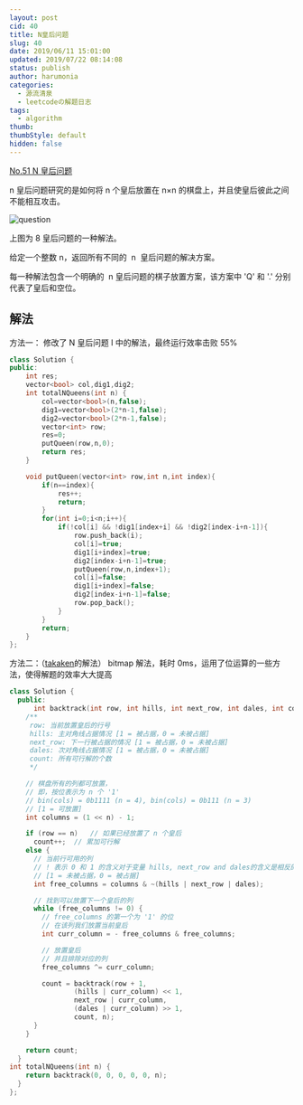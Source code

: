 ```yaml
---
layout: post
cid: 40
title: N皇后问题
slug: 40
date: 2019/06/11 15:01:00
updated: 2019/07/22 08:14:08
status: publish
author: harumonia
categories:
  - 源流清泉
  - leetcodeの解题日志
tags:
  - algorithm
thumb:
thumbStyle: default
hidden: false
---
```


[No.51 N 皇后问题](https://leetcode-cn.com/problems/n-queens/)

n 皇后问题研究的是如何将 n 个皇后放置在 n×n 的棋盘上，并且使皇后彼此之间不能相互攻击。

![question](https://assets.leetcode-cn.com/aliyun-lc-upload/uploads/2018/10/12/8-queens.png)

上图为 8 皇后问题的一种解法。

给定一个整数 n，返回所有不同的  n  皇后问题的解决方案。

每一种解法包含一个明确的  n 皇后问题的棋子放置方案，该方案中 'Q' 和 '.' 分别代表了皇后和空位。

<!-- more -->

## 解法

方法一：
修改了 N 皇后问题 I 中的解法，最终运行效率击败 55%

```cpp
class Solution {
public:
    int res;
    vector<bool> col,dig1,dig2;
    int totalNQueens(int n) {
        col=vector<bool>(n,false);
        dig1=vector<bool>(2*n-1,false);
        dig2=vector<bool>(2*n-1,false);
        vector<int> row;
        res=0;
        putQueen(row,n,0);
        return res;
    }

    void putQueen(vector<int> row,int n,int index){
        if(n==index){
            res++;
            return;
        }
        for(int i=0;i<n;i++){
            if(!col[i] && !dig1[index+i] && !dig2[index-i+n-1]){
                row.push_back(i);
                col[i]=true;
                dig1[i+index]=true;
                dig2[index-i+n-1]=true;
                putQueen(row,n,index+1);
                col[i]=false;
                dig1[i+index]=false;
                dig2[index-i+n-1]=false;
                row.pop_back();
            }
        }
        return;
    }
};
```

方法二：（[takaken](http://www.ic-net.or.jp/home/takaken/e/queen/)的解法）
bitmap 解法，耗时 0ms，运用了位运算的一些方法，使得解题的效率大大提高

```cpp
class Solution {
  public:
      int backtrack(int row, int hills, int next_row, int dales, int count, int n) {
    /**
     row: 当前放置皇后的行号
     hills: 主对角线占据情况 [1 = 被占据，0 = 未被占据]
     next_row: 下一行被占据的情况 [1 = 被占据，0 = 未被占据]
     dales: 次对角线占据情况 [1 = 被占据，0 = 未被占据]
     count: 所有可行解的个数
     */

    // 棋盘所有的列都可放置，
    // 即，按位表示为 n 个 '1'
    // bin(cols) = 0b1111 (n = 4), bin(cols) = 0b111 (n = 3)
    // [1 = 可放置]
    int columns = (1 << n) - 1;

    if (row == n)   // 如果已经放置了 n 个皇后
      count++;  // 累加可行解
    else {
      // 当前行可用的列
      // ! 表示 0 和 1 的含义对于变量 hills, next_row and dales的含义是相反的
      // [1 = 未被占据，0 = 被占据]
      int free_columns = columns & ~(hills | next_row | dales);

      // 找到可以放置下一个皇后的列
      while (free_columns != 0) {
        // free_columns 的第一个为 '1' 的位
        // 在该列我们放置当前皇后
        int curr_column = - free_columns & free_columns;

        // 放置皇后
        // 并且排除对应的列
        free_columns ^= curr_column;

        count = backtrack(row + 1,
                (hills | curr_column) << 1,
                next_row | curr_column,
                (dales | curr_column) >> 1,
                count, n);
      }
    }

    return count;
  }
int totalNQueens(int n) {
    return backtrack(0, 0, 0, 0, 0, n);
  }
};
```
